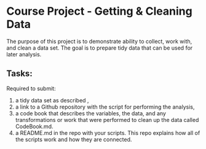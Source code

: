# Course Project - Getting & Cleaning Data

The purpose of this project is to demonstrate ability to collect, work with, and clean a data set. The goal is to prepare tidy data that can be used for later analysis.

## Tasks: 
Required to submit: 
1. a tidy data set as described , 
2. a link to a Github repository with the script for performing the analysis, 
3. a code book that describes the variables, the data, and any transformations or work that were performed to clean up the data called CodeBook.md. 
4. a README.md in the repo with your scripts. This repo explains how all of the scripts work and how they are connected.


